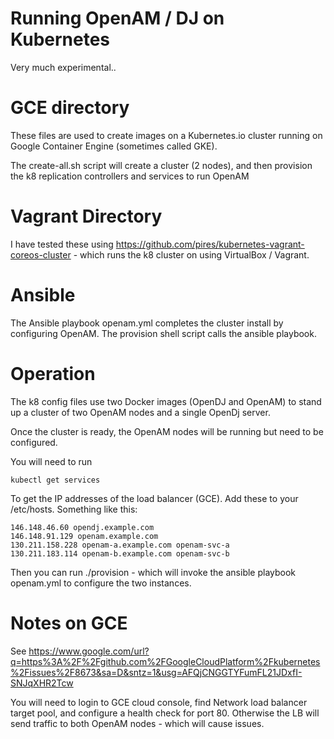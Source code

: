 # Running OpenAM / DJ on Kubernetes

Very much experimental..


# GCE directory
These files are used to create images on a Kubernetes.io cluster running on Google Container Engine (sometimes called
   GKE).

The create-all.sh script will create a cluster (2 nodes), and then provision the k8 replication controllers and services to run
OpenAM



# Vagrant Directory

I have tested these using https://github.com/pires/kubernetes-vagrant-coreos-cluster - which runs
   the k8 cluster on using  VirtualBox / Vagrant.


# Ansible

The Ansible playbook openam.yml completes the cluster install by configuring OpenAM. The provision shell script calls
the ansible playbook.


# Operation

The k8 config files use two Docker images (OpenDJ and OpenAM) to stand up a cluster of two OpenAM nodes and a single OpenDj server.

Once the cluster is ready, the OpenAM nodes will be running but need to be configured.

You will need to run
```
kubectl get services
```

To get the IP addresses of the load balancer (GCE). Add these to your /etc/hosts. Something like this:
```
146.148.46.60 opendj.example.com
146.148.91.129 openam.example.com
130.211.158.228 openam-a.example.com openam-svc-a
130.211.183.114 openam-b.example.com openam-svc-b
```

Then you can run ./provision - which will invoke the ansible playbook openam.yml to configure the two instances.

# Notes on GCE

See https://www.google.com/url?q=https%3A%2F%2Fgithub.com%2FGoogleCloudPlatform%2Fkubernetes%2Fissues%2F8673&sa=D&sntz=1&usg=AFQjCNGGTYFumFL21JDxfI-SNJqXHR2Tcw

You will need to login to GCE cloud console, find Network load balancer target pool, and configure a health check
   for port 80.  Otherwise the LB will send traffic to both OpenAM nodes - which will cause issues.

   



